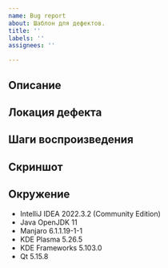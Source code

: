 ```yaml
---
name: Bug report
about: Шаблон для дефектов.
title: ''
labels: ''
assignees: ''

---
```


## Описание

## Локация дефекта

## Шаги воспроизведения

## Скриншот

## Окружение
- IntelliJ IDEA 2022.3.2 (Community Edition)
- Java OpenJDK 11
- Manjaro 6.1.1.19-1-1
- KDE Plasma 5.26.5
- KDE Frameworks 5.103.0
- Qt 5.15.8
